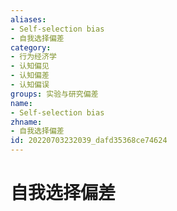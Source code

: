 ```yaml
---
aliases:
- Self-selection bias
- 自我选择偏差
category:
- 行为经济学
- 认知偏见
- 认知偏差
- 认知偏误
groups: 实验与研究偏差
name:
- Self-selection bias
zhname:
- 自我选择偏差
id: 20220703232039_dafd35368ce74624
---
```


# 自我选择偏差


